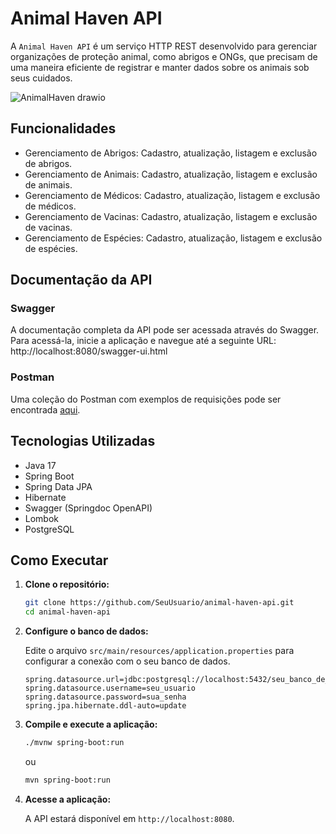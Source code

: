 # Animal Haven API

A `Animal Haven API` é um serviço HTTP REST desenvolvido para gerenciar organizações de proteção animal, como abrigos e ONGs, que precisam de uma maneira eficiente de registrar e manter dados sobre os animais sob seus cuidados. 

![AnimalHaven drawio](https://github.com/user-attachments/assets/18f96b11-3405-4ee1-b746-2c26583609b0)

## Funcionalidades

- Gerenciamento de Abrigos: Cadastro, atualização, listagem e exclusão de abrigos.
- Gerenciamento de Animais: Cadastro, atualização, listagem e exclusão de animais.
- Gerenciamento de Médicos: Cadastro, atualização, listagem e exclusão de médicos.
- Gerenciamento de Vacinas: Cadastro, atualização, listagem e exclusão de vacinas.
- Gerenciamento de Espécies: Cadastro, atualização, listagem e exclusão de espécies.

## Documentação da API

### Swagger

A documentação completa da API pode ser acessada através do Swagger. Para acessá-la, inicie a aplicação e navegue até a seguinte URL:
http://localhost:8080/swagger-ui.html


### Postman

Uma coleção do Postman com exemplos de requisições pode ser encontrada [aqui](https://github.com/CauaneTemporin/AnimalHaven/tree/master/Postman_collection).

## Tecnologias Utilizadas

- Java 17
- Spring Boot
- Spring Data JPA
- Hibernate
- Swagger (Springdoc OpenAPI)
- Lombok
- PostgreSQL

## Como Executar

1. **Clone o repositório:**

    ```bash
    git clone https://github.com/SeuUsuario/animal-haven-api.git
    cd animal-haven-api
    ```

2. **Configure o banco de dados:**

    Edite o arquivo `src/main/resources/application.properties` para configurar a conexão com o seu banco de dados.

    ```properties
    spring.datasource.url=jdbc:postgresql://localhost:5432/seu_banco_de_dados
    spring.datasource.username=seu_usuario
    spring.datasource.password=sua_senha
    spring.jpa.hibernate.ddl-auto=update
    ```

3. **Compile e execute a aplicação:**

    ```bash
    ./mvnw spring-boot:run
    ```

    ou

    ```bash
    mvn spring-boot:run
    ```

4. **Acesse a aplicação:**

    A API estará disponível em `http://localhost:8080`.
